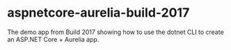 # aspnetcore-aurelia-build-2017
The demo app from Build 2017 showing how to use the dotnet CLI to create an ASP.NET Core + Aurelia app.
